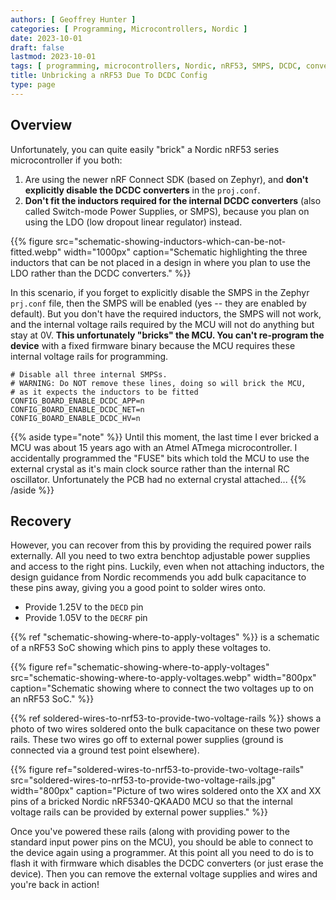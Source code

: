 ```yaml
---
authors: [ Geoffrey Hunter ]
categories: [ Programming, Microcontrollers, Nordic ]
date: 2023-10-01
draft: false
lastmod: 2023-10-01
tags: [ programming, microcontrollers, Nordic, nRF53, SMPS, DCDC, converter, linear regulator, LDO, bricked, programming, voltage rails ]
title: Unbricking a nRF53 Due To DCDC Config
type: page
---
```


## Overview

Unfortunately, you can quite easily "brick" a Nordic nRF53 series microcontroller if you both:

1. Are using the newer nRF Connect SDK (based on Zephyr), and **don't explicitly disable the DCDC converters** in the `proj.conf`.
1. **Don't fit the inductors required for the internal DCDC converters** (also called Switch-mode Power Supplies, or SMPS), because you plan on using the LDO (low dropout linear regulator) instead.

{{% figure src="schematic-showing-inductors-which-can-be-not-fitted.webp" width="1000px" caption="Schematic highlighting the three inductors that can be not placed in a design in where you plan to use the LDO rather than the DCDC converters." %}}

In this scenario, if you forget to explicitly disable the SMPS in the Zephyr `prj.conf` file, then the SMPS will be enabled (yes -- they are enabled by default). But you don't have the required inductors, the SMPS will not work, and the internal voltage rails required by the MCU will not do anything but stay at 0V. **This unfortunately "bricks" the MCU. You can't re-program the device** with a fixed firmware binary because the MCU requires these internal voltage rails for programming.

```text
# Disable all three internal SMPSs.
# WARNING: Do NOT remove these lines, doing so will brick the MCU,
# as it expects the inductors to be fitted
CONFIG_BOARD_ENABLE_DCDC_APP=n
CONFIG_BOARD_ENABLE_DCDC_NET=n
CONFIG_BOARD_ENABLE_DCDC_HV=n
```

{{% aside type="note" %}}
Until this moment, the last time I ever bricked a MCU was about 15 years ago with an Atmel ATmega microcontroller. I accidentally programmed the "FUSE" bits which told the MCU to use the external crystal as it's main clock source rather than the internal RC oscillator. Unfortunately the PCB had no external crystal attached...
{{% /aside %}}

## Recovery

However, you can recover from this by providing the required power rails externally. All you need to two extra benchtop adjustable power supplies and access to the right pins. Luckily, even when not attaching inductors, the design guidance from Nordic recommends you add bulk capacitance to these pins away, giving you a good point to solder wires onto.

* Provide 1.25V to the `DECD` pin
* Provide 1.05V to the `DECRF` pin

{{% ref "schematic-showing-where-to-apply-voltages" %}} is a schematic of a nRF53 SoC showing which pins to apply these voltages to. 

{{% figure ref="schematic-showing-where-to-apply-voltages" src="schematic-showing-where-to-apply-voltages.webp" width="800px" caption="Schematic showing where to connect the two voltages up to on an nRF53 SoC." %}}

{{% ref soldered-wires-to-nrf53-to-provide-two-voltage-rails %}} shows a photo of two wires soldered onto the bulk capacitance on these two power rails. These two wires go off to external power supplies (ground is connected via a ground test point elsewhere).

{{% figure ref="soldered-wires-to-nrf53-to-provide-two-voltage-rails" src="soldered-wires-to-nrf53-to-provide-two-voltage-rails.jpg" width="800px" caption="Picture of two wires soldered onto the XX and XX pins of a bricked Nordic nRF5340-QKAAD0 MCU so that the internal voltage rails can be provided by external power supplies." %}}

Once you've powered these rails (along with providing power to the standard input power pins on the MCU), you should be able to connect to the device again using a programmer. At this point all you need to do is to flash it with firmware which disables the DCDC converters (or just erase the device). Then you can remove the external voltage supplies and wires and you're back in action!

